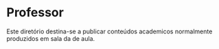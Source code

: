 # Professor

Este diretório destina-se a publicar conteúdos academicos normalmente produzidos em sala da de aula.
